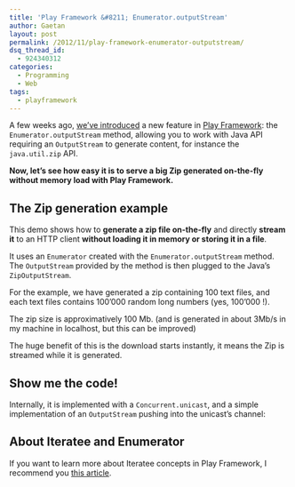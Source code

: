 ```yaml
---
title: 'Play Framework &#8211; Enumerator.outputStream'
author: Gaetan
layout: post
permalink: /2012/11/play-framework-enumerator-outputstream/
dsq_thread_id:
  - 924340312
categories:
  - Programming
  - Web
tags:
  - playframework
---
```


 [1]: https://github.com/playframework/Play20/commit/0f1ec1479e490f2c8af4cd79dd0b6a14b0ea9f75
 [2]: http://www.playframework.org/
 [3]: http://mandubian.com/2012/08/27/understanding-play2-iteratees-for-normal-humans/

A few weeks ago, [we’ve introduced][1] a new feature in [Play Framework][2]: the `Enumerator.outputStream` method, allowing you to work with Java API requiring an `OutputStream` to generate content, for instance the `java.util.zip` API.

**Now, let’s see how easy it is to serve a big Zip generated on-the-fly without memory load with Play Framework.**

<!-- more -->

## The Zip generation example

<script src="https://gist.github.com/4058734.js?file=Application.scala"></script>

This demo shows how to **generate a zip file on-the-fly** and directly **stream it** to an HTTP client **without loading it in memory or storing it in a file**.

It uses an `Enumerator` created with the `Enumerator.outputStream` method.  
The `OutputStream` provided by the method is then plugged to the Java’s `ZipOutputStream`.

For the example, we have generated a zip containing 100 text files, and each text files contains 100’000 random long numbers (yes, 100’000 !).

The zip size is approximatively 100 Mb. (and is generated in about 3Mb/s in my machine in localhost, but this can be improved)

The huge benefit of this is the download starts instantly, it means the Zip is streamed while it is generated.

## Show me the code!

Internally, it is implemented with a `Concurrent.unicast`, and a simple implementation of an `OutputStream` pushing into the unicast’s channel:

<script src="https://gist.github.com/4058734.js?file=Enumerator.scala"></script>

## About Iteratee and Enumerator

If you want to learn more about Iteratee concepts in Play Framework, I recommend you [this article][3].
